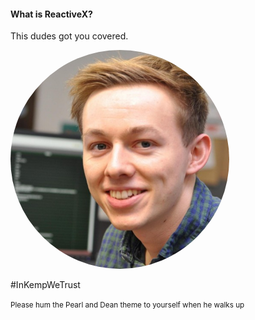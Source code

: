 #### What is ReactiveX?

This dudes got you covered.

<img src="slides/images/matt.jpeg" height="350" width="350" style="border-radius: 350px;">

#InKempWeTrust

<small>Please hum the Pearl and Dean theme to yourself when he walks up</small>